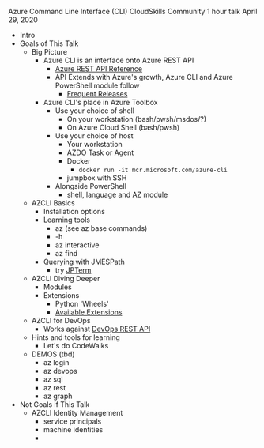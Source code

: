 Azure Command Line Interface (CLI)
CloudSkills Community 1 hour talk
April 29, 2020

- Intro
- Goals of This Talk
  - Big Picture
    - Azure CLI is an interface onto Azure REST API
      - [Azure REST API Reference](https://docs.microsoft.com/en-us/rest/api/azure/)
      - API Extends with Azure's growth, Azure CLI and Azure PowerShell module follow
        - [Frequent Releases](https://docs.microsoft.com/en-us/cli/azure/release-notes-azure-cli?toc=%2Fcli%2Fazure%2Ftoc.json&bc=%2Fcli%2Fazure%2Fbreadcrumb%2Ftoc.json&view=azure-cli-latest)
    - Azure CLI's place in Azure Toolbox
      - Use your choice of shell
        - On your workstation (bash/pwsh/msdos/?)
        - On Azure Cloud Shell (bash/pwsh)
      - Use your choice of host
        - Your workstation
        - AZDO Task or Agent
        - Docker
          - `docker run -it mcr.microsoft.com/azure-cli`
        - jumpbox with SSH
      - Alongside PowerShell
        - shell, language and AZ module
  - AZCLI Basics
    - Installation options
    - Learning tools
      - az (see az base commands)
      - -h
      - az interactive
      - az find
    - Querying with JMESPath
      - try [JPTerm](https://github.com/jmespath/jmespath.terminal)
  - AZCLI Diving Deeper
    - Modules
    - Extensions
      -  Python 'Wheels'
      -  [Available Extensions](https://docs.microsoft.com/en-us/cli/azure/azure-cli-extensions-list?view=azure-cli-latest)
  -  AZCLI for DevOps
     -  Works against [DevOps REST API](https://docs.microsoft.com/en-us/rest/api/?view=Azure%20DevOps)
  -  Hints and tools for learning
     -  Let's do CodeWalks
  - DEMOS (tbd)
    - az login
    - az devops
    - az sql
    - az rest
    - az graph
- Not Goals if This Talk
  - AZCLI Identity Management
    - service principals
    - machine identities
    - 

